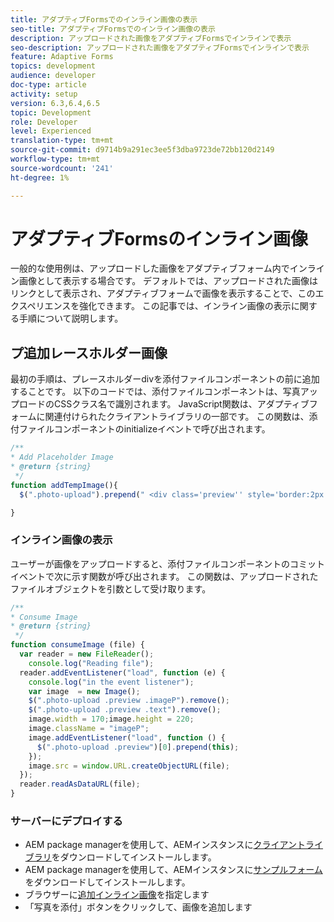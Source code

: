 ```yaml
---
title: アダプティブFormsでのインライン画像の表示
seo-title: アダプティブFormsでのインライン画像の表示
description: アップロードされた画像をアダプティブFormsでインラインで表示
seo-description: アップロードされた画像をアダプティブFormsでインラインで表示
feature: Adaptive Forms
topics: development
audience: developer
doc-type: article
activity: setup
version: 6.3,6.4,6.5
topic: Development
role: Developer
level: Experienced
translation-type: tm+mt
source-git-commit: d9714b9a291ec3ee5f3dba9723de72bb120d2149
workflow-type: tm+mt
source-wordcount: '241'
ht-degree: 1%

---
```



# アダプティブFormsのインライン画像

一般的な使用例は、アップロードした画像をアダプティブフォーム内でインライン画像として表示する場合です。 デフォルトでは、アップロードされた画像はリンクとして表示され、アダプティブフォームで画像を表示することで、このエクスペリエンスを強化できます。 この記事では、インライン画像の表示に関する手順について説明します。

## プ追加レースホルダー画像

最初の手順は、プレースホルダーdivを添付ファイルコンポーネントの前に追加することです。 以下のコードでは、添付ファイルコンポーネントは、写真アップロードのCSSクラス名で識別されます。 JavaScript関数は、アダプティブフォームに関連付けられたクライアントライブラリの一部です。 この関数は、添付ファイルコンポーネントのinitializeイベントで呼び出されます。

```javascript
/**
* Add Placeholder Image
* @return {string} 
 */
function addTempImage(){
  $(".photo-upload").prepend(" <div class='preview'' style='border:2px solid;height:225px;width:175px;text-align:center'><br><br><div class='text'>3.5mm * 4.5mm<br>2Mb max<br>Min 600dpi</div></div><br>");

}
```

### インライン画像の表示

ユーザーが画像をアップロードすると、添付ファイルコンポーネントのコミットイベントで次に示す関数が呼び出されます。 この関数は、アップロードされたファイルオブジェクトを引数として受け取ります。

```javascript
/**
* Consume Image
* @return {string} 
 */
function consumeImage (file) {
  var reader = new FileReader();
    console.log("Reading file");
  reader.addEventListener("load", function (e) {
    console.log("in the event listener");
    var image  = new Image();
    $(".photo-upload .preview .imageP").remove();
    $(".photo-upload .preview .text").remove();
    image.width = 170;image.height = 220;
    image.className = "imageP";
    image.addEventListener("load", function () {
      $(".photo-upload .preview")[0].prepend(this);
    });
    image.src = window.URL.createObjectURL(file);
  });
  reader.readAsDataURL(file); 
}
```

### サーバーにデプロイする

* AEM package managerを使用して、AEMインスタンスに[クライアントライブラリ](assets/inline-image-client-library.zip)をダウンロードしてインストールします。
* AEM package managerを使用して、AEMインスタンスに[サンプルフォーム](assets/inline-image-af.zip)をダウンロードしてインストールします。
* ブラウザーに[追加インライン画像](http://localhost:4502/content/dam/formsanddocuments/addinlineimage/jcr:content?wcmmode=disabled)を指定します
* 「写真を添付」ボタンをクリックして、画像を追加します